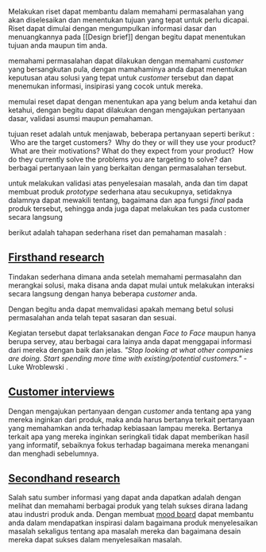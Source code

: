 Melakukan riset dapat membantu dalam memahami permasalahan yang akan diselesaikan dan menentukan tujuan yang tepat untuk perlu dicapai. Riset dapat dimulai dengan mengumpulkan informasi dasar dan menuangkannya pada [[Design brief]] dengan begitu dapat menentukan tujuan anda maupun tim anda.

memahami permasalahan dapat dilakukan dengan memahami *customer* yang bersangkutan pula, dengan mamahaminya anda dapat menentukan keputusan atau solusi yang tepat untuk *customer* tersebut dan dapat menemukan informasi, insipirasi yang cocok untuk mereka.

memulai reset dapat dengan menentukan apa yang belum anda ketahui dan ketahui, dengan begitu dapat dilakukan dengan mengajukan pertanyaan dasar, validasi asumsi maupun pemahaman.

tujuan reset adalah untuk menjawab, beberapa pertanyaan seperti berikut :
 Who are the target customers? 
 Why do they or will they use your product?
 What are their motivations? What do they expect from your product? 
 How do they currently solve the problems you are targeting to solve?
dan berbagai pertanyaan lain yang berkaitan dengan permasalahan tersebut.

untuk melakukan validasi atas penyelesaian masalah, anda dan tim dapat membuat produk *prototype* sederhana atau secukupnya, setidaknya dalamnya dapat mewakili tentang, bagaimana dan apa fungsi *final* pada produk tersebut, sehingga anda juga dapat melakukan tes pada customer secara langsung 

berikut adalah tahapan sederhana riset dan pemahaman masalah :
## [Firsthand research](https://www.figma.com/resource-library/design-research/#firsthand-research)
Tindakan sederhana dimana anda setelah memahami permasalahn dan merangkai solusi, maka disana anda dapat mulai untuk melakukan interaksi secara langsung dengan hanya beberapa *customer* anda. 

Dengan begitu anda dapat memvalidasi apakah memang betul solusi permasalahan anda telah tepat sasaran dan sesuai. 

Kegiatan tersebut dapat terlaksanakan dengan *Face to Face* maupun hanya berupa servey, atau berbagai cara lainya anda dapat menggapai informasi dari mereka dengan baik dan jelas.
*"Stop looking at what other companies are doing. Start spending more time with existing/potential customers."* - Luke Wroblewski . 
## [Customer interviews](https://www.figma.com/resource-library/design-research/#customer-interviews)
Dengan mengajukan pertanyaan dengan *customer* anda tentang apa yang mereka inginkan dari produk, maka anda harus bertanya terkait pertanyaan yang memahamkan anda terhadap kebiasaan lampau mereka.
Bertanya terkait apa yang mereka inginkan seringkali tidak dapat memberikan hasil yang informatif, sebaiknya fokus terhadap bagaimana mereka menangani dan menghadi sebelumnya.

## [Secondhand research](https://www.figma.com/resource-library/design-research/#secondhand-research)
Salah satu sumber informasi yang dapat anda dapatkan adalah dengan melihat dan memahami berbagai produk yang telah sukses dirana ladang atau industri produk anda. Dengan membuat [mood board](https://www.figma.com/templates/mood-board-template/) dapat membantu anda dalam mendapatkan inspirasi dalam bagaimana produk menyelesaikan masalah sekaligus tentang apa masalah mereka dan bagaimana desain mereka dapat sukses dalam menyelesaikan masalah.















